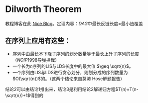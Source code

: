 # Dilworth Theorem
教程博客在此 [Nice Blog][1]。定理内容：$DAG$中最长反链长度=最小链覆盖

## 在序列上应用有这些：
  - 序列中由最长不下降子序列的划分数量等于最长上升子序列的长度（$NOIP1998$导弹拦截）
  - 一个长为$n$序列的LIS与LDS长度中的最大值 $\geq \sqrt{n}$。
  - 一个序列由LIS与LDS进行贪心划分，则划分成的序列数量为$O(\sqrt{n})$的。（这两个结论来自莫涛 Hose解题报告）


结论2可以由结论1推出来，结论3是利用结论2解递归方程$T(n)=T(n-\sqrt{n})+1$得到的

[1]: https://blog.csdn.net/qq_34564984/article/details/52993626?tdsourcetag=s_pcqq_aiomsg        "Nice Blog"
